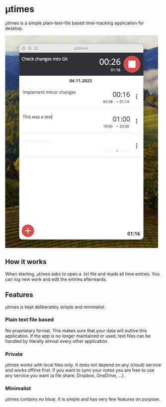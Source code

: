 # µtimes

µtimes is a simple plain-text-file based time-tracking application for desktop.

![Screenshot](Screenshot.png)

## How it works

When starting, µtimes asks to open a .txt file and reads all time entries.
You can log new work and edit the entries afterwards.

## Features

µtimes is kept deliberately simple and minimalist.

### Plain text file based

No proprietary format. This makes sure that your data will outlive this application. If the app is no longer maintained or used, text files can be handled by literally almost every other application.

### Private 

µtimes works with local files only. It does not depend on any (cloud) service and works offline first. If you want to sync your notes you are free to use any service you want (a file share, Dropbox, OneDrive, ...).

### Minimalist

µtimes contains no bloat. It is simple and has very few features on purpose.
